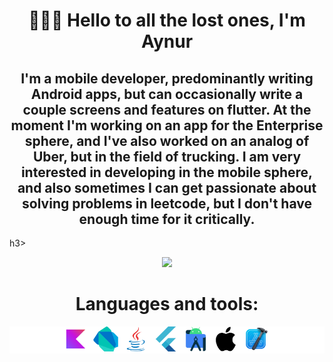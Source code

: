 <h1 align="center">🙋🏻‍♂️ Hello to all the lost ones,  I'm Aynur</h1> 
<h2 align="center">I'm a mobile developer, predominantly writing Android apps, but can occasionally write a couple screens and features on flutter. At the moment I'm working on an app for the Enterprise sphere, and I've also worked on an analog of Uber, but in the field of trucking. I am very interested in developing in the mobile sphere, and also sometimes I can get passionate about solving problems in leetcode, but I don't have enough time for it critically. </h2>
h3>

<p align="center"><img width="44%" src="https://leetcode-stats-six.vercel.app/api?username=lakinsbeast&theme=dark"></p>

<h1 align="center">Languages and tools:</h1> 
<div style="background-color: white;" align="center">
  <img src="https://github.com/devicons/devicon/blob/master/icons/kotlin/kotlin-original.svg" title="Kotlin" alt="Kotlin" width="40" height="40"/>&nbsp;
  <img src="https://github.com/devicons/devicon/blob/master/icons/dart/dart-original.svg" title="Dart" alt="Dart" width="40" height="40"/>&nbsp;
  <img src="https://github.com/devicons/devicon/blob/master/icons/java/java-original.svg" title="Java" alt="Java" width="40" height="40"/>&nbsp;
  <img src="https://github.com/devicons/devicon/blob/master/icons/flutter/flutter-original.svg" title="Flutter" alt="Flutter" width="40" height="40"/>&nbsp;
  <img src="https://github.com/devicons/devicon/blob/master/icons/androidstudio/androidstudio-original.svg" title="AndroidStudio" alt="AndroidStudio" width="40" height="40"/>&nbsp;
    <img src="https://github.com/devicons/devicon/blob/master/icons/apple/apple-original.svg" title="Apple" alt="Apple" width="40" height="40"/>&nbsp;
    <img src="https://github.com/devicons/devicon/blob/master/icons/xcode/xcode-original.svg" title="XCode" alt="XCode" width="40" height="40"/>&nbsp;

</div>

<!--
**lakinsbeast/lakinsbeast** is a ✨ _special_ ✨ repository because its `README.md` (this file) appears on your GitHub profile.

Here are some ideas to get you started:

- 🔭 I’m currently working on ...
- 🌱 I’m currently learning ...
- 👯 I’m looking to collaborate on ...
- 🤔 I’m looking for help with ...
- 💬 Ask me about ...
- 📫 How to reach me: ...
- 😄 Pronouns: ...
- ⚡ Fun fact: ...
-->
